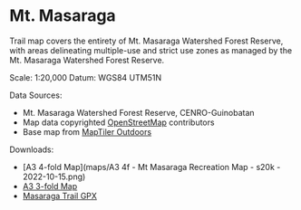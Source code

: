 # Mt. Masaraga

Trail map covers the entirety of Mt. Masaraga Watershed Forest Reserve, with areas delineating multiple-use and strict use zones as managed by the Mt. Masaraga Watershed Forest Reserve.

Scale: 1:20,000
Datum: WGS84 UTM51N

Data Sources:
* Mt. Masaraga Watershed Forest Reserve, CENRO-Guinobatan
* Map data copyrighted [OpenStreetMap](https://www.openstreetmap.org) contributors
* Base map from [MapTiler Outdoors](https://www.maptiler.com)

Downloads:
* [A3 4-fold Map](maps/A3 4f - Mt Masaraga Recreation Map - s20k - 2022-10-15.png)
* [A3 3-fold Map](https://bit.ly/3UX9igL)
* [Masaraga Trail GPX](maps/gpx/masaraga-trail.gpx)

